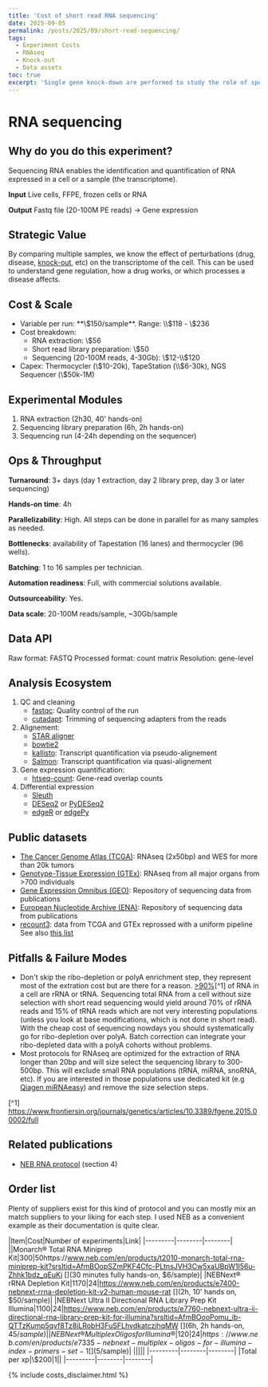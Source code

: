 ```yaml
---
title: 'Cost of short read RNA sequencing'
date: 2025-09-05
permalink: /posts/2025/09/short-read-sequencing/
tags:
  - Experiment Costs
  - RNAseq
  - Knock-out
  - Data assets
toc: true
excerpt: 'Single gene knock-down are performed to study the role of specific gene(s) in a cell.'
---
```

# RNA sequencing

## Why do you do this experiment?

Sequencing RNA enables the identification and quantification of RNA expressed in a cell or a sample (the transcriptome).

**Input** Live cells, FFPE, frozen cells or RNA

**Output** Fastq file (20-100M PE reads) -> Gene expression

## Strategic Value

By comparing multiple samples, we know the effect of perturbations (drug, disease, [knock-out](/2025-09-02-single-ko.md), etc) on the transcriptome of the cell. This can be used to understand gene regulation, how a drug works, or which processes a disease affects.

## Cost & Scale

- Variable per run: **\\$150/sample**. Range: \\$118 - \\$236
- Cost breakdown:
    + RNA extraction: \\$56
    + Short read library preparation: \\$50
    + Sequencing (20-100M reads, 4-30Gb): \\$12-\\$120
- Capex: Thermocycler (\\$10-20k), TapeStation (\\$6-30k), NGS Sequencer (\\$50k-1M)

## Experimental Modules

1. RNA extraction (2h30, 40' hands-on)
2. Sequencing library preparation (6h, 2h hands-on)
3. Sequencing run (4-24h depending on the sequencer)

## Ops & Throughput

**Turnaround**: 3+ days (day 1 extraction, day 2 library prep, day 3 or later sequencing)

**Hands-on time**: 4h

**Parallelizability**: High. All steps can be done in parallel for as many samples as needed.

**Bottlenecks**: availability of Tapestation (16 lanes) and thermocycler (96 wells).

**Batching**: 1 to 16 samples per technician.

**Automation readiness**: Full, with commercial solutions available.

**Outsourceability**: Yes.

**Data scale**: 20-100M reads/sample, ~30Gb/sample

## Data API
Raw format: FASTQ
Processed format: count matrix
Resolution: gene-level

## Analysis Ecosystem

1. QC and cleaning
    - [fastqc](https://www.bioinformatics.babraham.ac.uk/projects/fastqc/): Quality control of the run
    - [cutadapt](https://cutadapt.readthedocs.io/en/stable/): Trimming of sequencing adapters from the reads
2. Alignement:
    - [STAR aligner](https://hbctraining.github.io/Intro-to-rnaseq-hpc-O2/lessons/03_alignment.html)
    - [bowtie2](https://bowtie-bio.sourceforge.net/bowtie2/index.shtml) 
    - [kallisto](https://pachterlab.github.io/kallisto/about): Transcript quantification via pseudo-alignement
    - [Salmon](https://combine-lab.github.io/salmon/): Transcript quantification via quasi-alignement
3. Gene expression quantification:
    - [htseq-count](https://htseq.readthedocs.io/en/release_0.11.1/count.html): Gene-read overlap counts
4. Differential expression
    - [Sleuth](https://pachterlab.github.io/sleuth_walkthroughs/trapnell/analysis.html)
    - [DESeq2](https://bioconductor.org/packages/release/bioc/html/DESeq2.html) or [PyDESeq2](https://pydeseq2.readthedocs.io/en/stable/)
    <!-- - [glmgampoi](https://bioconductor.org/packages/release/bioc/html/glmGamPoi.html) -->
    - [edgeR](https://bioconductor.org/packages/release/bioc/html/edgeR.html) or [edgePy](https://edgepy.readthedocs.io/en/latest/index.html)

## Public datasets

- [The Cancer Genome Atlas (TCGA)](https://www.cancer.gov/ccg/research/genome-sequencing/tcga): RNAseq (2x50bp) and WES for more than 20k tumors
- [Genotype-Tissue Expression (GTEx)](https://gtexportal.org/home/): RNAseq from all major organs from >700 individuals
- [Gene Expression Omnibus (GEO)](https://www.ncbi.nlm.nih.gov/geo/): Repository of sequencing data from publications
- [European Nucleotide Archive (ENA)](https://www.ebi.ac.uk/ena/browser/home): Repository of sequencing data from publications
- [recount3](https://rna.recount.bio/): data from TCGA and GTEx reprossed with a uniform pipeline
See also [this list](https://bigomics.ch/blog/ultimate-guide-to-public-rnaseq-and-sc-rna-seq-databases/)

## Pitfalls & Failure Modes

- Don't skip the ribo-depletion or polyA enrichment step, they represent most of the extration cost but are there for a reason. [>90%](https://www.frontiersin.org/files/Articles/127231/fgene-06-00002-HTML/image_m/fgene-06-00002-t001.jpg)[^1] of RNA in a cell are rRNA or tRNA. Sequencing total RNA from a cell without size selection with short read sequencing would yield around 70% of rRNA reads and 15% of tRNA reads which are not very interesting populations (unless you look at base modifications, which is not done in short read). With the cheap cost of sequencing nowdays you should systematically go for ribo-depletion over polyA. Batch correction can integrate your ribo-depleted data with a polyA cohorts without problems.
- Most protocols for RNAseq are optimized for the extraction of RNA longer than 20bp and will size select the sequencing library to 300-500bp. This will exclude small RNA populations (tRNA, miRNA, snoRNA, etc). If you are interested in those populations use dedicated kit (e.g [Qiagen miRNAeasy](https://www.qiagen.com/us/product-categories/discovery-and-translational-research/dna-rna-purification/rna-purification/mirna)) and remove the size selection steps.

[^1] https://www.frontiersin.org/journals/genetics/articles/10.3389/fgene.2015.00002/full

## Related publications

- [NEB RNA protocol](https://www.neb.com/en/-/media/nebus/files/manuals/manuale7760_e7765-w-umi-rna-adaptors-e7416.pdf) (section 4)

## Order list

Plenty of suppliers exist for this kind of protocol and you can mostly mix an match suppliers to your liking for each step. I used NEB as a convenient example as their documentation is quite clear.

|Item|Cost|Number of experiments|Link|
|---------|--------|--------|
||Monarch® Total RNA Miniprep Kit|300|50https://www.neb.com/en/products/t2010-monarch-total-rna-miniprep-kit?srsltid=AfmBOopSZmPKF4Cfc-PLtnsJVH3Cw5xaUBpW1I56u-Zhhk1bdz_qEuKi [](30 minutes fully hands-on, $6/sample)|
|NEBNext® rRNA Depletion Kit|1170|24|https://www.neb.com/en/products/e7400-nebnext-rrna-depletion-kit-v2-human-mouse-rat [](2h, 10' hands on, $50/sample)|
|NEBNext Ultra II Directional RNA Library Prep Kit Illumina|1100|24|https://www.neb.com/en/products/e7760-nebnext-ultra-ii-directional-rna-library-prep-kit-for-illumina?srsltid=AfmBOooPomu_ib-QTTzKump5qvf8Tz8iLRobH3FuSFLhvdkatczjhqMW [](6h, 2h hands-on, $45/sample)|
|NEBNext® Multiplex Oligos for Illumina®|120|24|https://www.neb.com/en/products/e7335-nebnext-multiplex-oligos-for-illumina-index-primers-set-1 []($5/sample)|
|||||
|---------|--------|--------|
|Total per xp|\\$200|1||
|---------|--------|--------|

<!--
## Protocol variations
-->


{% include costs_disclaimer.html %}
